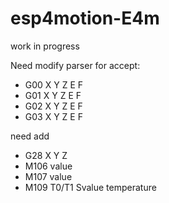 # esp4motion-E4m
work in progress


Need modify parser for accept:
* G00 X Y Z E F   
* G01 X Y Z E F
* G02 X Y Z E F
* G03 X Y Z E F


need add 
* G28 X Y Z 
* M106 value 
* M107 value
* M109 T0/T1  Svalue temperature
 
 
